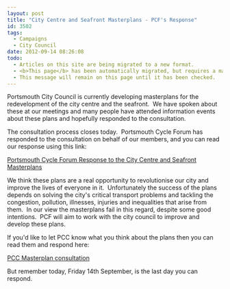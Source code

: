```yaml
---
layout: post
title: "City Centre and Seafront Masterplans - PCF's Response"
id: 3502
tags:
  - Campaigns
  - City Council
date: 2012-09-14 08:26:08
todo:
  - Articles on this site are being migrated to a new format.
  - <b>This page</b> has been automatically migrated, but requires a manual check-&amp;-tune to ensure the format and links all work as expected.
  - This message will remain on this page until it has been checked.
---
```


Portsmouth City Council is currently developing masterplans for the redevelopment of the city centre and the seafront.  We have spoken about these at our meetings and many people have attended information events about these plans and hopefully responded to the consultation.

The consultation process closes today.  Portsmouth Cycle Forum has responded to the consultation on behalf of our members, and you can read our response using this link:

[Portsmouth Cycle Forum Response to the City Centre and Seafront Masterplans](http://www.pompeybug.co.uk/wp-content/uploads/2012/09/PCF-Response-to-City-Centre-and-Seafront-Masterplans-v1.0.pdf "PCF Response to City Centre and Seafront Masterplans")

We think these plans are a real opportunity to revolutionise our city and improve the lives of everyone in it.  Unfortunately the success of the plans depends on solving the city's critical transport problems and tackling the congestion, pollution, illnesses, injuries and inequalities that arise from them.  In our view the masterplans fail in this regard, despite some good intentions.  PCF will aim to work with the city council to improve and develop these plans.

If you'd like to let PCC know what you think about the plans then you can read them and respond here:

[PCC Masterplan consultation](http://www.portsmouth.gov.uk/living/25964.html "PCC Masterplan consultation")

But remember today, Friday 14th September, is the last day you can respond.